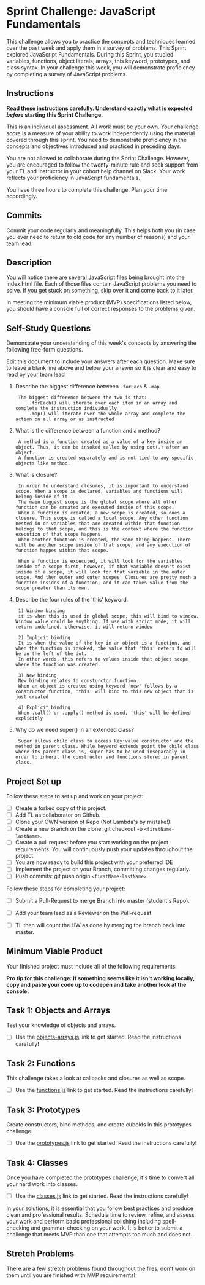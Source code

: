 # Sprint Challenge: JavaScript Fundamentals

This challenge allows you to practice the concepts and techniques learned over the past week and apply them in a survey of problems. This Sprint explored JavaScript Fundamentals. During this Sprint, you studied variables, functions, object literals, arrays, this keyword, prototypes, and class syntax. In your challenge this week, you will demonstrate proficiency by completing a survey of JavaScript problems.

## Instructions

**Read these instructions carefully. Understand exactly what is expected _before_ starting this Sprint Challenge.**

This is an individual assessment. All work must be your own. Your challenge score is a measure of your ability to work independently using the material covered through this sprint. You need to demonstrate proficiency in the concepts and objectives introduced and practiced in preceding days.

You are not allowed to collaborate during the Sprint Challenge. However, you are encouraged to follow the twenty-minute rule and seek support from your TL and Instructor in your cohort help channel on Slack. Your work reflects your proficiency in JavaScript fundamentals.

You have three hours to complete this challenge. Plan your time accordingly.

## Commits

Commit your code regularly and meaningfully. This helps both you (in case you ever need to return to old code for any number of reasons) and your team lead.

## Description

You will notice there are several JavaScript files being brought into the index.html file.  Each of those files contain JavaScript problems you need to solve.  If you get stuck on something, skip over it and come back to it later.

In meeting the minimum viable product (MVP) specifications listed below, you should have a console full of correct responses to the problems given.

## Self-Study Questions

Demonstrate your understanding of this week's concepts by answering the following free-form questions.

Edit this document to include your answers after each question. Make sure to leave a blank line above and below your answer so it is clear and easy to read by your team lead

1. Describe the biggest difference between `.forEach` & `.map`.

        The biggest difference between the two is that: 
            .forEach() will iterate over each item in an array and complete the instruction individually
            .map() will iterate over the whole array and complete the action on all array or as instructed

2. What is the difference between a function and a method?

        A method is a function created as a value of a key inside an object. Thus, it can be invoked called by using dot(.) after an object.
        A function is created separately and is not tied to any specific objects like method.

3. What is closure?

        In order to understand closures, it is important to understand scope. When a scope is declared, variables and functions will belong inside of it.
        The main biggest scope is the global scope where all other function can be created and executed inside of this scope.
        When a function is created, a new scope is created, so does a closure. This scope is called a local scope. Any other function nested in or variables that are created within that function belongs to that scope, and this is the context where the function execution of that scope happens. 
        When another function is created, the same thing happens. There will be another scope inside of that scope, and any execution of function happes within that scope.

        When a function is excecuted, it will look for the variables inside of a scope first, however, if that variable doesn't exist inside of a scope, it will look for that variable in the outer scope. And then outer and outer scopes. Closures are pretty much a function insides of a function, and it can takes value from the scope greater than its own.

4. Describe the four rules of the 'this' keyword.

        1) Window binding
        it is when this is used in global scope, this will bind to window. Window value could be anything. If use with strict mode, it will return undefined, otherwise, it will return window
        
        2) Implicit binding
        It is when the value of the key in an object is a function, and when the function is invoked, the value that 'this' refers to will be on the left of the dot. 
        In other words, this refers to values inside that object scope where the function was created.

        3) New binding
        New binding relates to consturctor function. 
        When an object is created using keyword 'new' follows by a constructor function, 'this' will bind to this new object that is just created 
        
        4) Explicit binding
        When .call() or .apply() method is used, 'this' will be defined explicitly

5. Why do we need super() in an extended class?

        Super allows child class to access key:value constructor and the method in parent class. While keyword extends point the child class where its parent class is, super has to be used inseparably in order to inherit the constructor and functions stored in parent class.
        



## Project Set up

Follow these steps to set up and work on your project:

- [ ] Create a forked copy of this project.
- [ ] Add TL as collaborator on Github.
- [ ] Clone your OWN version of Repo (Not Lambda's by mistake!).
- [ ] Create a new Branch on the clone: git checkout -b `<firstName-lastName>`.
- [ ] Create a pull request before you start working on the project requirements.  You will continuously push your updates throughout the project.
- [ ] You are now ready to build this project with your preferred IDE
- [ ] Implement the project on your Branch, committing changes regularly.
- [ ] Push commits: git push origin `<firstName-lastName>`.

Follow these steps for completing your project:

- [ ] Submit a Pull-Request to merge <firstName-lastName> Branch into master (student's  Repo).
- [ ] Add your team lead as a Reviewer on the Pull-request
- [ ] TL then will count the HW as done by  merging the branch back into master.


## Minimum Viable Product

Your finished project must include all of the following requirements:

**Pro tip for this challenge: If something seems like it isn't working locally, copy and paste your code up to codepen and take another look at the console.**

## Task 1: Objects and Arrays
Test your knowledge of objects and arrays. 
* [ ] Use the [objects-arrays.js](challenges/objects-arrays.js) link to get started.  Read the instructions carefully!

## Task 2: Functions
This challenge takes a look at callbacks and closures as well as scope. 
* [ ] Use the [functions.js](challenges/functions.js) link to get started. Read the instructions carefully!

## Task 3: Prototypes
Create constructors, bind methods, and create cuboids in this prototypes challenge.
* [ ] Use the [prototypes.js](challenges/prototypes.js) link to get started. Read the instructions carefully!

## Task 4: Classes
Once you have completed the prototypes challenge, it's time to convert all your hard work into classes.
* [ ] Use the [classes.js](challenges/classes.js) link to get started. Read the instructions carefully!

In your solutions, it is essential that you follow best practices and produce clean and professional results. Schedule time to review, refine, and assess your work and perform basic professional polishing including spell-checking and grammar-checking on your work. It is better to submit a challenge that meets MVP than one that attempts too much and does not.

## Stretch Problems

There are a few stretch problems found throughout the files, don't work on them until you are finished with MVP requirements!
